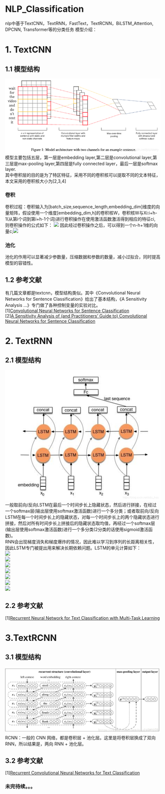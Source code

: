 # NLP_Classification
nlp中基于TextCNN，TextRNN，FastText，TextRCNN，BiLSTM_Attention, DPCNN, Transformer等的分类任务
模型介绍：
# 1. TextCNN
## 1.1 模型结构
![Image text](https://github.com/SmileLLJuan/NLP_Classification/blob/main/images/TextCNN.png)
模型主要包括五层，第一层是embedding layer,第二层是convolutional layer,第三层是max-pooling layer,第四层是fully connected layer，最后一层是softmax layer.<br/>
其中卷积层的目的是为了特区特征，采用不同的卷积核可以提取不同的文本特征，本文采用的卷积核大小为[2,3,4]
### 卷积
卷积过程：卷积输入为[batch_size,sequence_length,embedding_dim]维度的向量矩阵，假设使用一个维度[embedding_dim,h]的卷积核W，卷积核W与Xi:i+h-1(从第i个词到第i+h-1个词)进行卷积操作在使用激活函数激活得到相应的特征ci,<br/>
则卷积操作的公式如下：
<img src="http://chart.googleapis.com/chart?cht=tx&chl= c_i=f(W \cdot X_{i:i+h-1} + b)" style="border:none;">
因此经过卷积操作之后，可以得到一个n-h+1维的向量c;<img src="http://chart.googleapis.com/chart?cht=tx&chl= C=[c_1,c_2,...,C_{n-h+1}]" style="border:none;">
<br/>
### 池化
池化的作用可以显著减少参数量，压缩数据和参数的数量，减小过拟合，同时提高模型的容错性。

## 1.2 参考文献
有几篇文章都是textcnn，模型结构类似。其中《Convolutional Neural Networks for Sentence Classification》给出了基本结构，《A Sensitivity Analysis ...》专门做了各种控制变量的实验对比。<br/>
[1][Convolutional Neural Networks for Sentence Classification](https://arxiv.org/pdf/1408.5882.pdf) <br/>
[2][A Sensitivity Analysis of (and Practitioners’ Guide to) Convolutional Neural Networks for Sentence Classification](https://arxiv.org/pdf/1510.03820.pdf)<br/>
# 2. TextRNN
## 2.1 模型结构
![Image text](https://github.com/SmileLLJuan/NLP_Classification/blob/main/images/TextRNN.png)
一般取前向/反向LSTM在最后一个时间步长上隐藏状态，然后进行拼接，在经过一个softmax层(输出层使用softmax激活函数)进行一个多分类；或者取前向/反向LSTM在每一个时间步长上的隐藏状态，对每一个时间步长上的两个隐藏状态进行拼接，然后对所有时间步长上拼接后的隐藏状态取均值，再经过一个softmax层(输出层使用softmax激活函数)进行一个多分类(2分类的话使用sigmoid激活函数)。<br/>
RNN会出现梯度消失和梯度爆炸的情况，因此难以学习到序列的长距离相关性，因此LSTM专门被提出用来解决长期依赖问题。LSTM的单元计算如下：<br/>
<img src="http://chart.googleapis.com/chart?cht=tx&chl= i_t=\delta(W_ix_t+U_ih_{t_1}+V_ic_{t-1})" style="border:none;"><br/>
<img src="http://chart.googleapis.com/chart?cht=tx&chl= f_t=\delta(W_fx_t+U_fh_{t_1}+V_fc_{t-1})" style="border:none;"><br/>
<img src="http://chart.googleapis.com/chart?cht=tx&chl= o_t=\delta(W_ox_t+U_oh_{t_1}+V_oc_{t-1})" style="border:none;"><br/>
<img src="http://chart.googleapis.com/chart?cht=tx&chl= f_t=\delta(W_fx_t+U_fh_{t_1}+V_fc_{t-1})" style="border:none;"><br/>
<img src="http://chart.googleapis.com/chart?cht=tx&chl= \tilde{c_t}=tanh(W_cx_t+U_ch_{t-1})" style="border:none;"><br/>
<img src="http://chart.googleapis.com/chart?cht=tx&chl= c_t=f_{t}^{i}\bigodot c_{t-1}+i_t\bigodot\tilde{c_t}" style="border:none;"><br/>
<img src="http://chart.googleapis.com/chart?cht=tx&chl= h_t=o_t\bigodot tanh(c_t)" style="border:none;"><br/>

## 2.2 参考文献
[1][Recurrent Neural Network for Text Classification with Multi-Task Learning](https://arxiv.org/pdf/1605.05101.pdf)<br/>

# 3.TextRCNN
## 3.1 模型结构
![Image text](https://github.com/SmileLLJuan/NLP_Classification/blob/main/images/TextRCNN.png)
RCNN：一般的 CNN 网络，都是卷积层 + 池化层。这里是将卷积层换成了双向 RNN，所以结果是，两向 RNN + 池化层。
## 3.2 参考文献
[1][Recurrent Convolutional Neural Networks for Text Classification](http://www.aaai.org/ocs/index.php/AAAI/AAAI15/paper/download/9745/9552)<br/>


### 未完待续。。。

